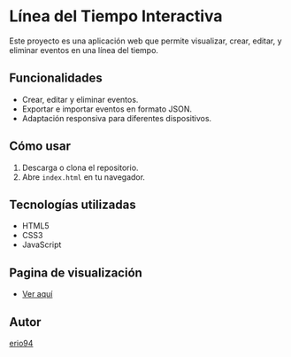 # Línea del Tiempo Interactiva

Este proyecto es una aplicación web que permite visualizar, crear, editar, y eliminar eventos en una línea del tiempo.

## Funcionalidades
- Crear, editar y eliminar eventos.
- Exportar e importar eventos en formato JSON.
- Adaptación responsiva para diferentes dispositivos.

## Cómo usar
1. Descarga o clona el repositorio.
2. Abre `index.html` en tu navegador.

## Tecnologías utilizadas
- HTML5
- CSS3
- JavaScript

## Pagina de visualización
- [Ver aquí](https://erio94.github.io/linea-eventos/)

## Autor
[erio94](https://github.com/erio94)
